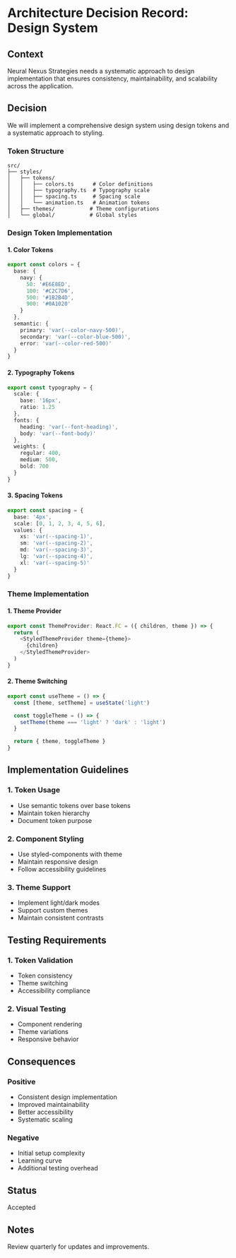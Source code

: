 # Architecture Decision Record: Design System

## Context

Neural Nexus Strategies needs a systematic approach to design implementation that ensures consistency, maintainability, and scalability across the application.

## Decision

We will implement a comprehensive design system using design tokens and a systematic approach to styling.

### Token Structure
```
src/
├── styles/
│   ├── tokens/
│   │   ├── colors.ts      # Color definitions
│   │   ├── typography.ts  # Typography scale
│   │   ├── spacing.ts     # Spacing scale
│   │   └── animation.ts   # Animation tokens
│   ├── themes/           # Theme configurations
│   └── global/           # Global styles
```

### Design Token Implementation

#### 1. Color Tokens
```typescript
export const colors = {
  base: {
    navy: {
      50: '#E6E8ED',
      100: '#C2C7D6',
      500: '#1B2B4D',
      900: '#0A1020'
    }
  },
  semantic: {
    primary: 'var(--color-navy-500)',
    secondary: 'var(--color-blue-500)',
    error: 'var(--color-red-500)'
  }
}
```

#### 2. Typography Tokens
```typescript
export const typography = {
  scale: {
    base: '16px',
    ratio: 1.25
  },
  fonts: {
    heading: 'var(--font-heading)',
    body: 'var(--font-body)'
  },
  weights: {
    regular: 400,
    medium: 500,
    bold: 700
  }
}
```

#### 3. Spacing Tokens
```typescript
export const spacing = {
  base: '4px',
  scale: [0, 1, 2, 3, 4, 5, 6],
  values: {
    xs: 'var(--spacing-1)',
    sm: 'var(--spacing-2)',
    md: 'var(--spacing-3)',
    lg: 'var(--spacing-4)',
    xl: 'var(--spacing-5)'
  }
}
```

### Theme Implementation

#### 1. Theme Provider
```typescript
export const ThemeProvider: React.FC = ({ children, theme }) => {
  return (
    <StyledThemeProvider theme={theme}>
      {children}
    </StyledThemeProvider>
  )
}
```

#### 2. Theme Switching
```typescript
export const useTheme = () => {
  const [theme, setTheme] = useState('light')

  const toggleTheme = () => {
    setTheme(theme === 'light' ? 'dark' : 'light')
  }

  return { theme, toggleTheme }
}
```

## Implementation Guidelines

### 1. Token Usage
- Use semantic tokens over base tokens
- Maintain token hierarchy
- Document token purpose

### 2. Component Styling
- Use styled-components with theme
- Maintain responsive design
- Follow accessibility guidelines

### 3. Theme Support
- Implement light/dark modes
- Support custom themes
- Maintain consistent contrasts

## Testing Requirements

### 1. Token Validation
- Token consistency
- Theme switching
- Accessibility compliance

### 2. Visual Testing
- Component rendering
- Theme variations
- Responsive behavior

## Consequences

### Positive
- Consistent design implementation
- Improved maintainability
- Better accessibility
- Systematic scaling

### Negative
- Initial setup complexity
- Learning curve
- Additional testing overhead

## Status

Accepted

## Notes

Review quarterly for updates and improvements.
